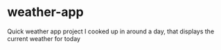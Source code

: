 # weather-app
Quick weather app project I cooked up in around a day, that displays the current weather for today
